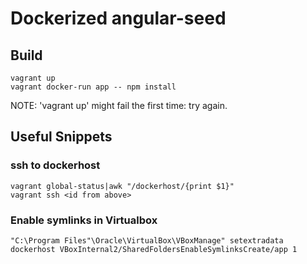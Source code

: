 # Dockerized angular-seed

## Build

    vagrant up
    vagrant docker-run app -- npm install

NOTE: 'vagrant up' might fail the first time: try again.    

## Useful Snippets

### ssh to dockerhost
    vagrant global-status|awk "/dockerhost/{print $1}"
    vagrant ssh <id from above>

### Enable symlinks in Virtualbox
    "C:\Program Files"\Oracle\VirtualBox\VBoxManage" setextradata dockerhost VBoxInternal2/SharedFoldersEnableSymlinksCreate/app 1